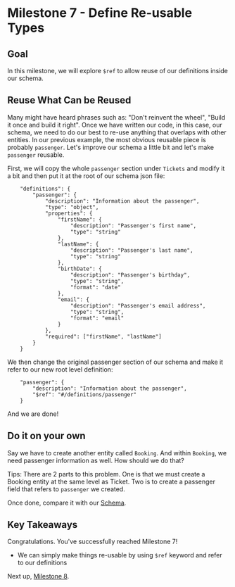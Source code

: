 # Milestone 7 - Define Re-usable Types

## Goal
In this milestone, we will explore `$ref` to allow reuse of our definitions inside our schema.

## Reuse What Can be Reused
Many might have heard phrases such as: "Don't reinvent the wheel", "Build it once and build it right". Once we have written our code, in this case, our schema, we need to do our best to re-use anything that overlaps with other entities. In our previous example, the most obvious reusable piece is probably `passenger`. Let's improve our schema a little bit and let's make `passenger` reusable.

First, we will copy the whole `passenger` section under `Tickets` and modify it a bit and then put it at the root of our schema json file:

```
    "definitions": {
        "passenger": {
            "description": "Information about the passenger",
            "type": "object",
            "properties": {
                "firstName": {
                    "description": "Passenger's first name",
                    "type": "string"
                },
                "lastName": {
                    "description": "Passenger's last name",
                    "type": "string"
                },
                "birthDate": {
                    "description": "Passenger's birthday",
                    "type": "string",
                    "format": "date"
                },
                "email": {
                    "description": "Passenger's email address",
                    "type": "string",
                    "format": "email"
                }
            },
            "required": ["firstName", "lastName"]
        }
    }
```

We then change the original passenger section of our schema and make it refer to our new root level definition:

```
    "passenger": {
        "description": "Information about the passenger",
        "$ref": "#/definitions/passenger"
    }
```

And we are done!

## Do it on your own
Say we have to create another entity called `Booking`. And within `Booking`, we need passenger information as well. How should we do that?

Tips: 
There are 2 parts to this problem. One is that we must create a Booking entity at the same level as Ticket. Two is to create a passenger field that refers to `passenger` we created.

Once done, compare it with our [Schema](./uni_configuration/milestone7-schema.json).


## Key Takeaways

Congratulations. You've successfully reached Milestone 7!

* We can simply make things re-usable by using `$ref` keyword and refer to our definitions

Next up, [Milestone 8](README-Milestone8.md).